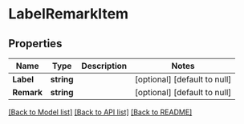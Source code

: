 # LabelRemarkItem

## Properties
Name | Type | Description | Notes
------------ | ------------- | ------------- | -------------
**Label** | **string** |  | [optional] [default to null]
**Remark** | **string** |  | [optional] [default to null]

[[Back to Model list]](../README.md#documentation-for-models) [[Back to API list]](../README.md#documentation-for-api-endpoints) [[Back to README]](../README.md)


